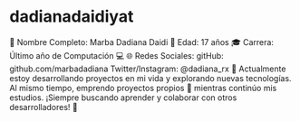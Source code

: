 # dadianadaidiyat
👤 Nombre Completo: Marba Dadiana Daidi
🎂 Edad: 17 años
🎓 Carrera: Último año de Computación 💻
🌐 Redes Sociales:
gitHub: github.com/marbadadiana
Twitter/Instagram: @dadiana_rx 🌟
 Actualmente estoy desarrollando proyectos en mi vida y explorando nuevas tecnologías. Al mismo tiempo, emprendo proyectos propios 💼 mientras continúo mis estudios. ¡Siempre buscando aprender y colaborar con otros desarrolladores! 🤝


